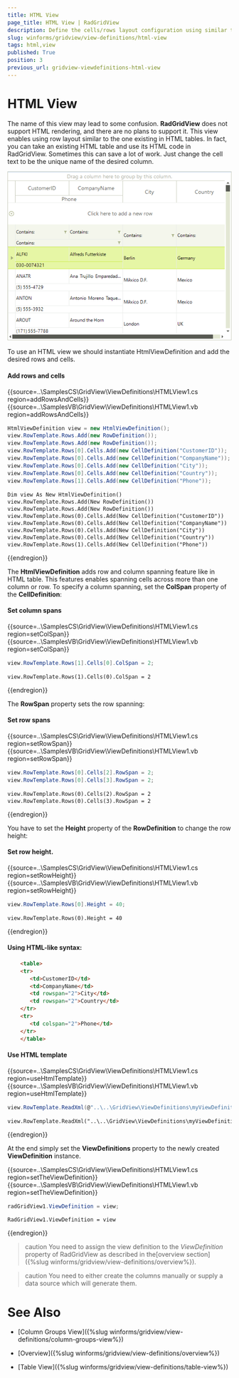 ```yaml
---
title: HTML View
page_title: HTML View | RadGridView
description: Define the cells/rows layout configuration using similar to the HTML tables syntax.
slug: winforms/gridview/view-definitions/html-view
tags: html,view
published: True
position: 3
previous_url: gridview-viewdefinitions-html-view
---
```


# HTML View

The name of this view may lead to some confusion. __RadGridView__ does not support HTML rendering, and there are no plans to support it. This view enables using row layout similar to the one existing in HTML tables. In fact, you can take an existing HTML table and use its HTML code in RadGridView. Sometimes this can save a lot of work. Just change the cell text to be the unique name of the desired column.

![gridview-viewdefinitions-html-view 001](images/gridview-viewdefinitions-html-view001.png)

To use an HTML view we should instantiate HtmlViewDefinition and add the desired rows and cells.

#### Add rows and cells

{{source=..\SamplesCS\GridView\ViewDefinitions\HTMLView1.cs region=addRowsAndCells}} 
{{source=..\SamplesVB\GridView\ViewDefinitions\HTMLView1.vb region=addRowsAndCells}} 

````C#
HtmlViewDefinition view = new HtmlViewDefinition();
view.RowTemplate.Rows.Add(new RowDefinition());
view.RowTemplate.Rows.Add(new RowDefinition());
view.RowTemplate.Rows[0].Cells.Add(new CellDefinition("CustomerID"));
view.RowTemplate.Rows[0].Cells.Add(new CellDefinition("CompanyName"));
view.RowTemplate.Rows[0].Cells.Add(new CellDefinition("City"));
view.RowTemplate.Rows[0].Cells.Add(new CellDefinition("Country"));
view.RowTemplate.Rows[1].Cells.Add(new CellDefinition("Phone"));

````
````VB.NET
Dim view As New HtmlViewDefinition()
view.RowTemplate.Rows.Add(New RowDefinition())
view.RowTemplate.Rows.Add(New RowDefinition())
view.RowTemplate.Rows(0).Cells.Add(New CellDefinition("CustomerID"))
view.RowTemplate.Rows(0).Cells.Add(New CellDefinition("CompanyName"))
view.RowTemplate.Rows(0).Cells.Add(New CellDefinition("City"))
view.RowTemplate.Rows(0).Cells.Add(New CellDefinition("Country"))
view.RowTemplate.Rows(1).Cells.Add(New CellDefinition("Phone"))

````

{{endregion}} 

The __HtmlViewDefinition__ adds row and column spanning feature like in HTML table. This features enables spanning cells across more than one column or row. To specify a column spanning, set the __ColSpan__ property of the __CellDefinition__:

#### Set column spans

{{source=..\SamplesCS\GridView\ViewDefinitions\HTMLView1.cs region=setColSpan}} 
{{source=..\SamplesVB\GridView\ViewDefinitions\HTMLView1.vb region=setColSpan}} 

````C#
view.RowTemplate.Rows[1].Cells[0].ColSpan = 2;

````
````VB.NET
view.RowTemplate.Rows(1).Cells(0).ColSpan = 2

````

{{endregion}} 

The __RowSpan__ property sets the row spanning:

#### Set row spans

{{source=..\SamplesCS\GridView\ViewDefinitions\HTMLView1.cs region=setRowSpan}} 
{{source=..\SamplesVB\GridView\ViewDefinitions\HTMLView1.vb region=setRowSpan}} 

````C#
view.RowTemplate.Rows[0].Cells[2].RowSpan = 2;
view.RowTemplate.Rows[0].Cells[3].RowSpan = 2;

````
````VB.NET
view.RowTemplate.Rows(0).Cells(2).RowSpan = 2
view.RowTemplate.Rows(0).Cells(3).RowSpan = 2

````

{{endregion}} 

You have to set the __Height__ property of the __RowDefinition__ to change the row height:

#### Set row height.

{{source=..\SamplesCS\GridView\ViewDefinitions\HTMLView1.cs region=setRowHeight}} 
{{source=..\SamplesVB\GridView\ViewDefinitions\HTMLView1.vb region=setRowHeight}} 

````C#
view.RowTemplate.Rows[0].Height = 40;

````
````VB.NET
view.RowTemplate.Rows(0).Height = 40

````

{{endregion}} 

#### Using HTML-like syntax:

````HTML
    <table>
    <tr>
       <td>CustomerID</td>
       <td>CompanyName</td>
       <td rowspan="2">City</td>
       <td rowspan="2">Country</td>
    </tr>
    <tr>
       <td colspan="2">Phone</td>
    </tr>
    </table>
````

#### Use HTML template

{{source=..\SamplesCS\GridView\ViewDefinitions\HTMLView1.cs region=useHtmlTemplate}} 
{{source=..\SamplesVB\GridView\ViewDefinitions\HTMLView1.vb region=useHtmlTemplate}} 
````C#
view.RowTemplate.ReadXml(@"..\..\GridView\ViewDefinitions\myViewDefinition.htm");

````
````VB.NET
view.RowTemplate.ReadXml("..\..\GridView\ViewDefinitions\myViewDefinition.htm")

````

{{endregion}} 

At the end simply set the __ViewDefinitions__ property to the newly created __ViewDefinition__ instance.

{{source=..\SamplesCS\GridView\ViewDefinitions\HTMLView1.cs region=setTheViewDefinition}} 
{{source=..\SamplesVB\GridView\ViewDefinitions\HTMLView1.vb region=setTheViewDefinition}}
````C#
radGridView1.ViewDefinition = view;

````
````VB.NET
RadGridView1.ViewDefinition = view

```` 

{{endregion}} 

>caution You need to assign the view definition to the *ViewDefinition* property of RadGridView as described in the[overview section]({%slug winforms/gridview/view-definitions/overview%}).
>

>caution You need to either create the columns manually or supply a data source which will generate them.
>

# See Also
* [Column Groups View]({%slug winforms/gridview/view-definitions/column-groups-view%})

* [Overview]({%slug winforms/gridview/view-definitions/overview%})

* [Table View]({%slug winforms/gridview/view-definitions/table-view%})

